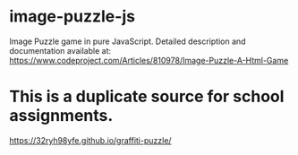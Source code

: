 # image-puzzle-js
Image Puzzle game in pure JavaScript.
Detailed description and documentation available at: https://www.codeproject.com/Articles/810978/Image-Puzzle-A-Html-Game

# This is a duplicate source for school assignments.
https://32ryh98yfe.github.io/graffiti-puzzle/
